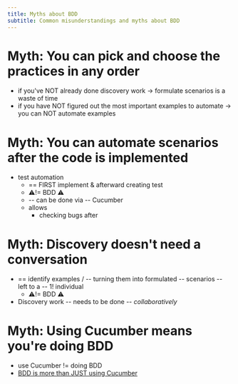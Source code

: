 ```yaml
---
title: Myths about BDD
subtitle: Common misunderstandings and myths about BDD
---
```


# Myth: You can pick and choose the practices in any order

* if you've NOT already done discovery work -> formulate scenarios is a waste of time
* if you have NOT figured out the most important examples to automate -> you can NOT automate examples

# Myth: You can automate scenarios after the code is implemented

* test automation
  * == FIRST implement & afterward creating test
  * ⚠️!= BDD ⚠️
  * -- can be done via -- Cucumber
  * allows
    * checking bugs after

# Myth: Discovery doesn't need a conversation

* == identify examples / -- turning them into formulated -- scenarios  -- left to a -- 1! individual
  * ⚠️!= BDD ⚠️
* Discovery work -- needs to be done -- _collaboratively_

# Myth: Using Cucumber means you're doing BDD

* use Cucumber != doing BDD
* [BDD is more than JUST using Cucumber](/docs/bdd)
